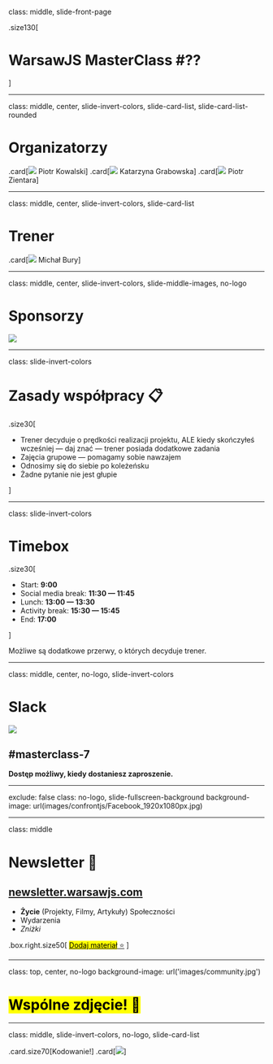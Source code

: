 class: middle, slide-front-page

.size130[

# WarsawJS MasterClass #<span class="ordometer js-masterclass-number">??</span>

]

---

class: middle, center, slide-invert-colors, slide-card-list, slide-card-list-rounded

# Organizatorzy

.card[![](./images/avatars-hosts/piotr-kowalski.jpg) Piotr Kowalski]
.card[![](./images/avatars-hosts/katarzyna-grabowska.jpg) Katarzyna Grabowska]
.card[![](./images/avatars-hosts/piotr-zientara.jpg) Piotr Zientara]

---

class: middle, center, slide-invert-colors, slide-card-list

# Trener

.card[![](./images/avatars-mentors/michal-bury.jpg) Michał Bury]

<!-- .card[![](./images/avatars-mentors/michal-szklarski.jpg) Michał Szklarski] -->
<!-- .card[![](./images/avatars-mentors/piotr-kowalski.jpg) Piotr Kowalski] -->
<!-- .card[![](./images/avatars-mentors/kamil-grabek.jpg) Kamil Grabek] -->

---

class: middle, center, slide-invert-colors, slide-middle-images, no-logo

# Sponsorzy

![](./images/sponsors/logo-sumo-logic.png)

<!-- ![](./images/sponsors/logo-instapage.svg) -->

---

class: slide-invert-colors

# Zasady współpracy 📋

.size30[

* Trener decyduje o prędkości realizacji projektu, ALE kiedy skończyłeś
    wcześniej — daj znać — trener posiada dodatkowe zadania
* Zajęcia grupowe — pomagamy sobie nawzajem
* Odnosimy się do siebie po koleżeńsku
* Żadne pytanie nie jest głupie

]

---

class: slide-invert-colors

# Timebox

.size30[

* Start: **9:00**
* Social media break: **11:30 — 11:45**
* Lunch: **13:00 — 13:30**
* Activity break: **15:30 — 15:45**
* End: **17:00**

]

Możliwe są dodatkowe przerwy, o których decyduje trener.

---

class: middle, center, no-logo, slide-invert-colors

# Slack

![](images/icons/slack.svg)

## #masterclass-7

**Dostęp możliwy, kiedy dostaniesz zaproszenie.**

---

exclude: false
class: no-logo, slide-fullscreen-background
background-image: url(images/confrontjs/Facebook_1920x1080px.jpg)

---

class: middle

# Newsletter 💌

## [newsletter.warsawjs.com](https://newsletter.warsawjs.com/)

* **Życie** <span class="slim">(Projekty, Filmy, Artykuły)</span> Społeczności
* Wydarzenia
* <var>Zniżki</var>

.box.right.size50[
[<mark>Dodaj materiał</mark> ⭐](https://newsletter-submission.warsawjs.com)
]

---

class: top, center, no-logo
background-image: url('images/community.jpg')

# <mark>Wspólne zdjęcie! 📸</mark>

---

class: middle, slide-invert-colors, no-logo, slide-card-list

.card.size70[Kodowanie!]
.card[![](images/logo/logo-black-transparent-200x200.png)]

<!-- Fullscreen background: 1210 x 681 -->
